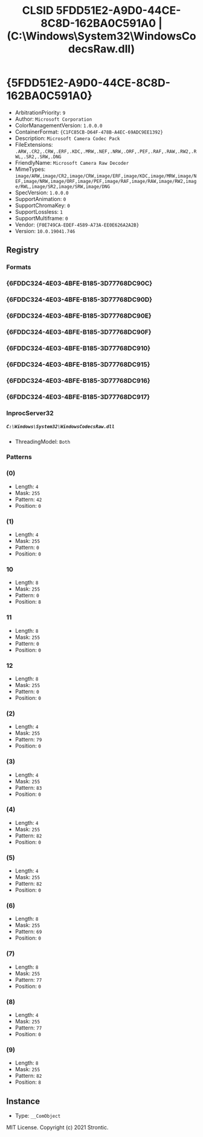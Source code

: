 ﻿---
title: "CLSID 5FDD51E2-A9D0-44CE-8C8D-162BA0C591A0 | (C:\\Windows\\System32\\WindowsCodecsRaw.dll)"
excerpt: What is COM-Object CLSID 5FDD51E2-A9D0-44CE-8C8D-162BA0C591A0?
---

# {5FDD51E2-A9D0-44CE-8C8D-162BA0C591A0}

* ArbitrationPriority: `9`
* Author: `Microsoft Corporation`
* ColorManagementVersion: `1.0.0.0`
* ContainerFormat: `{C1FC85CB-D64F-478B-A4EC-69ADC9EE1392}`
* Description: `Microsoft Camera Codec Pack`
* FileExtensions: `.ARW,.CR2,.CRW,.ERF,.KDC,.MRW,.NEF,.NRW,.ORF,.PEF,.RAF,.RAW,.RW2,.RWL,.SR2,.SRW,.DNG`
* FriendlyName: `Microsoft Camera Raw Decoder`
* MimeTypes: `image/ARW,image/CR2,image/CRW,image/ERF,image/KDC,image/MRW,image/NEF,image/NRW,image/ORF,image/PEF,image/RAF,image/RAW,image/RW2,image/RWL,image/SR2,image/SRW,image/DNG`
* SpecVersion: `1.0.0.0`
* SupportAnimation: `0`
* SupportChromaKey: `0`
* SupportLossless: `1`
* SupportMultiframe: `0`
* Vendor: `{F0E749CA-EDEF-4589-A73A-EE0E626A2A2B}`
* Version: `10.0.19041.746`

## Registry


### Formats


### {6FDDC324-4E03-4BFE-B185-3D77768DC90C}


### {6FDDC324-4E03-4BFE-B185-3D77768DC90D}


### {6FDDC324-4E03-4BFE-B185-3D77768DC90E}


### {6FDDC324-4E03-4BFE-B185-3D77768DC90F}


### {6FDDC324-4E03-4BFE-B185-3D77768DC910}


### {6FDDC324-4E03-4BFE-B185-3D77768DC915}


### {6FDDC324-4E03-4BFE-B185-3D77768DC916}


### {6FDDC324-4E03-4BFE-B185-3D77768DC917}


### InprocServer32

##### `C:\Windows\System32\WindowsCodecsRaw.dll`
* ThreadingModel: `Both`

### Patterns


### (0)

* Length: `4`
* Mask: `255`
* Pattern: `42`
* Position: `0`

### (1)

* Length: `4`
* Mask: `255`
* Pattern: `0`
* Position: `0`

### 10

* Length: `8`
* Mask: `255`
* Pattern: `0`
* Position: `8`

### 11

* Length: `8`
* Mask: `255`
* Pattern: `0`
* Position: `0`

### 12

* Length: `8`
* Mask: `255`
* Pattern: `0`
* Position: `0`

### (2)

* Length: `4`
* Mask: `255`
* Pattern: `79`
* Position: `0`

### (3)

* Length: `4`
* Mask: `255`
* Pattern: `83`
* Position: `0`

### (4)

* Length: `4`
* Mask: `255`
* Pattern: `82`
* Position: `0`

### (5)

* Length: `4`
* Mask: `255`
* Pattern: `82`
* Position: `0`

### (6)

* Length: `8`
* Mask: `255`
* Pattern: `69`
* Position: `0`

### (7)

* Length: `8`
* Mask: `255`
* Pattern: `77`
* Position: `0`

### (8)

* Length: `4`
* Mask: `255`
* Pattern: `77`
* Position: `0`

### (9)

* Length: `8`
* Mask: `255`
* Pattern: `82`
* Position: `8`

## Instance

* Type: `__ComObject`

MIT License. Copyright (c) 2021 Strontic.


